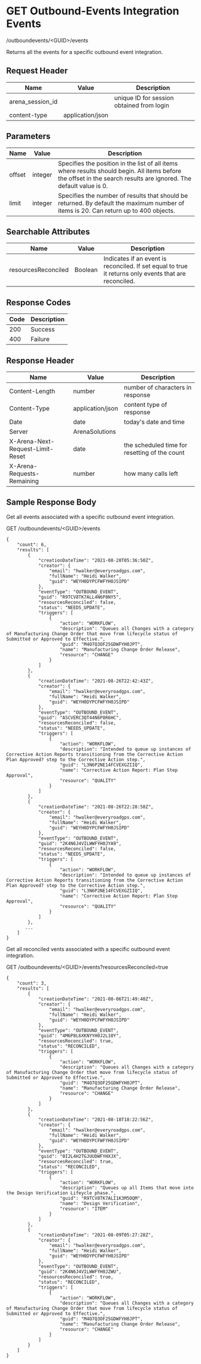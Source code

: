 # GET Outbound-Events Integration Events


/outboundevents/&lt;GUID&gt;/events

Returns all the events for a specific outbound event integration.

## Request Header

| Name | Value | Description |
|  --- |  --- |  --- | 
| arena_session_id |   | unique ID for session obtained from login |
| content\-type | application/json |   |

## Parameters

| Name | Value | Description |
|  --- |  --- |  --- | 
| offset | integer | Specifies the position in the list of all items where results should begin. All items before the offset in the search results are ignored. The default value is 0. |
| limit | integer | Specifies the number of results that should be returned. By default the maximum number of items is 20. Can return up to 400 objects. |

## Searchable Attributes

| Name | Value | Description |
|  --- |  --- |  --- | 
| resourcesReconciled | Boolean | Indicates if an event is reconciled. If set equal to true it returns only events that are reconciled.  |

## Response Codes

| Code | Description |
|  --- |  --- | 
| 200 | Success |
| 400 | Failure |

## Response Header

| Name | Value | Description |
|  --- |  --- |  --- | 
| Content\-Length | number | number of characters in response |
| Content\-Type | application/json | content type of response |
| Date | date | today's date and time |
| Server | ArenaSolutions |   |
| X\-Arena\-Next\-Request\-Limit\-Reset  | date | the scheduled time for resetting of the count |
| X\-Arena\-Requests\-Remaining  | number | how many calls left |

## Sample Response Body
Get all  events associated with a specific outbound event integration.



GET /outboundevents/&lt;GUID&gt;/events

```
{
    "count": 6,
    "results": [
        {
            "creationDateTime": "2021-08-28T05:36:50Z",
            "creator": {
                "email": "hwalker@everyroadgps.com",
                "fullName": "Heidi Walker",
                "guid": "WEYH0DYPCFWFYH0JSIPD"
            },
            "eventType": "OUTBOUND_EVENT",
            "guid": "R9TCV8TK7ALL4N6P8NY5",
            "resourcesReconciled": false,
            "status": "NEEDS_UPDATE",
            "triggers": [
                {
                    "action": "WORKFLOW",
                    "description": "Queues all Changes with a category of Manufacturing Change Order that move from lifecycle status of Submitted or Approved to Effective.",
                    "guid": "M4O7Q3OF25GDWFYH0JPT",
                    "name": "Manufacturing Change Order Release",
                    "resource": "CHANGE"
                }
            ]
        },
        {
            "creationDateTime": "2021-08-26T22:42:43Z",
            "creator": {
                "email": "hwalker@everyroadgps.com",
                "fullName": "Heidi Walker",
                "guid": "WEYH0DYPCFWFYH0JSIPD"
            },
            "eventType": "OUTBOUND_EVENT",
            "guid": "ASCVERC3QT44N6P8R6HC",
            "resourcesReconciled": false,
            "status": "NEEDS_UPDATE",
            "triggers": [
                {
                    "action": "WORKFLOW",
                    "description": "Intended to queue up instances of Corrective Action Reports transitioning from the Corrective Action Plan Approved? step to the Corrective Action step.",
                    "guid": "L3N6P2NE14FCVEXGZIIQ",
                    "name": "Corrective Action Report: Plan Step Approval",
                    "resource": "QUALITY"
                }
            ]
        },
        {
            "creationDateTime": "2021-08-26T22:28:58Z",
            "creator": {
                "email": "hwalker@everyroadgps.com",
                "fullName": "Heidi Walker",
                "guid": "WEYH0DYPCFWFYH0JSIPD"
            },
            "eventType": "OUTBOUND_EVENT",
            "guid": "2K4N6J4VILWWFYH0JYA9",
            "resourcesReconciled": false,
            "status": "NEEDS_UPDATE",
            "triggers": [
                {
                    "action": "WORKFLOW",
                    "description": "Intended to queue up instances of Corrective Action Reports transitioning from the Corrective Action Plan Approved? step to the Corrective Action step.",
                    "guid": "L3N6P2NE14FCVEXGZIIQ",
                    "name": "Corrective Action Report: Plan Step Approval",
                    "resource": "QUALITY"
                }
            ]
        },
       ...
    ]
}
```
Get all reconciled vents associated with a specific outbound event integration.

GET /outboundevents/&lt;GUID&gt;/events?resourcesReconciled=true

```
{
    "count": 3,
    "results": [
        {
            "creationDateTime": "2021-08-06T21:49:40Z",
            "creator": {
                "email": "hwalker@everyroadgps.com",
                "fullName": "Heidi Walker",
                "guid": "WEYH0DYPCFWFYH0JSIPD"
            },
            "eventType": "OUTBOUND_EVENT",
            "guid": "4M6P8L6XKNYYH0J2L10Y",
            "resourcesReconciled": true,
            "status": "RECONCILED",
            "triggers": [
                {
                    "action": "WORKFLOW",
                    "description": "Queues all Changes with a category of Manufacturing Change Order that move from lifecycle status of Submitted or Approved to Effective.",
                    "guid": "M4O7Q3OF25GDWFYH0JPT",
                    "name": "Manufacturing Change Order Release",
                    "resource": "CHANGE"
                }
            ]
        },
        {
            "creationDateTime": "2021-08-18T18:22:56Z",
            "creator": {
                "email": "hwalker@everyroadgps.com",
                "fullName": "Heidi Walker",
                "guid": "WEYH0DYPCFWFYH0JSIPD"
            },
            "eventType": "OUTBOUND_EVENT",
            "guid": "0I2L4H2TGJUUDWFYHXJX",
            "resourcesReconciled": true,
            "status": "RECONCILED",
            "triggers": [
                {
                    "action": "WORKFLOW",
                    "description": "Queues up all Items that move into the Design Verification Lifeycle phase.",
                    "guid": "R9TCV8TK7ALI1K3M5OQM",
                    "name": "Design Verification",
                    "resource": "ITEM"
                }
            ]
        },
        {
            "creationDateTime": "2021-08-09T05:27:28Z",
            "creator": {
                "email": "hwalker@everyroadgps.com",
                "fullName": "Heidi Walker",
                "guid": "WEYH0DYPCFWFYH0JSIPD"
            },
            "eventType": "OUTBOUND_EVENT",
            "guid": "2K4N6J4VILWWFYH0JZWU",
            "resourcesReconciled": true,
            "status": "RECONCILED",
            "triggers": [
                {
                    "action": "WORKFLOW",
                    "description": "Queues all Changes with a category of Manufacturing Change Order that move from lifecycle status of Submitted or Approved to Effective.",
                    "guid": "M4O7Q3OF25GDWFYH0JPT",
                    "name": "Manufacturing Change Order Release",
                    "resource": "CHANGE"
                }
            ]
        }
    ]
}
```
